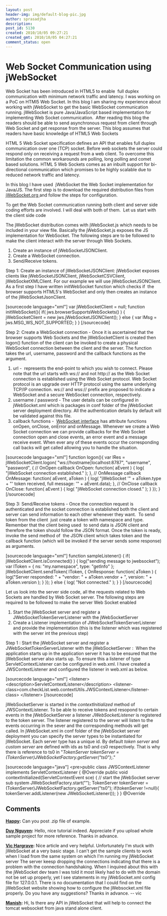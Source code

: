 ```yaml
---
layout: post
header-img: img/default-blog-pic.jpg
author: sprasadjha
description: 
post_id: 5130
created: 2010/10/05 09:27:21
created_gmt: 2010/10/05 04:27:21
comment_status: open
---
```


# Web Socket Communication using jWebSocket

<p>Web Socket has been introduced in HTML5 to enable  full duplex communication with minimum network traffic and latency. I was working on a PoC on HTMl5 Web Socket. In this blog I am sharing my experience about working with jWebSocket to get the basic WebSocket communication running. jWebSocket is pure Java/JavaScript based implementation for implementing Web Socket communication.  After reading this blog the readers should be able to send asynchronous request from client through Web Socket and get response from the server. This blog assumes that readers have basic knowledge of HTML5 Web Sockets</p>
<p>HTML 5 Web Socket specification defines an API that enables  full duplex communication over one (TCP) socket. Before web sockets the server could respond only on receiving a request from a web client. To overcome this limitation the common workarounds are polling, long polling and comet based solutions. HTML 5 Web Sockets comes as an inbuilt support for bi-directional communication which promises to be highly scalable due to reduced network traffic and latency.
<!--more--></p>
<p>In this blog I have used  jWebSocket the Web Socket implementation for Java/JS. The first step is to download the required distribution files from <a title="http://jwebsocket.org/" href="http://jwebsocket.org/" target="_blank">jWebSocket.org </a> and follow the steps for configuration.</p>
<p>To get the Web Socket communication running both client and server side coding efforts are involved. I will deal with both of them.  Let us start with the client side code</p>
<p>The jWebSocket distribution comes with jWebSocket.js which needs to be included in your view file. Basically the jWebSocket.js exposes the JS implementation for WebSocket. The following steps are to be followed to make the client interact with the server through Web Sockets.
<ol>
    <li>Create an instance of jWebSocketJSONClient.</li>
    <li>Create a WebSocket connection.</li>
    <li>Send/Receive tokens.</li>
</ol>
Step 1: Create an instance of jWebSocketJSONClient: jWebSocket exposes clients like jWebSocketJSONClient, jWebSocketCSVClient, jWebSocketXMLClient. For our example we will use jWebSocketJSONClient. As a first step I have written initWebSocket function which checks if  the browser supports HTML5's WebSocket and only then creates an instance of the jWebSocketJsonClient.</p>
<p>[sourcecode language="xml"]
var jWebSocketClient = null;
function initWebSocket(){
if( jws.browserSupportsWebSockets() ) {
jWebSocketClient = new jws.jWebSocketJSONClient();
} else {
var lMsg = jws.MSG_WS_NOT_SUPPORTED;
}
}
[/sourcecode]</p>
<p>Step 2: Create a WebSocket connection - Once it is ascertained that the browser supports Web Sockets and the jWebSocketClient is created then logon() function of the client can be invoked to create a physical WebSocket connection between the client and the server. The function takes the url, username, password and the callback functions as the argument.
<ol>
    <li>url -  represents the end-point to which you wish to connect. Please note that the url starts with ws:// and not http:// as the Web Socket connection is established using the Web Socket protocol. Web Socket protocol is an upgrade over HTTP protocol using the same underlying TCP/IP connection. ws:// and wss:// prefix are proposed to indicate a WebSocket and a secure WebSocket connection, respectively.</li>
    <li>username / password - The user details can be configured in jWebSocket.xml which is packages in conf folder of the jWebSocket server deployment directory. All the authentication details by default will be validated against this file.</li>
    <li>callback functions -  <a title="http://dev.w3.org/html5/websockets/#websocket" href="http://dev.w3.org/html5/websockets/#websocket" target="_blank">WebSocket interface</a> has attribute functions onOpen, onClose, onError and onMessage. Whenever we create a Web Socket connection we can provide callbacks for the Web Socket connection open and close events, an error event and a message receive event. When ever any of these events occur the corresponding call backs will get called allowing you to handle the situation.</li>
</ol>
[sourcecode language="xml"]
function logon(){
var lRes = jWebSocketClient.logon( &quot;ws://hostname|localhost:8787&quot;,
&quot;username&quot;, &quot;password&quot;, {
// OnOpen callback
OnOpen: function( aEvent ) {
log( &quot;jWebSocket connection established.&quot; );
},
// OnMessage callback
OnMessage: function( aEvent, aToken ) {
log( &quot;jWebSocket '&quot; + aToken.type + &quot;' token received, full message: '&quot;
+ aEvent.data);
},
// OnClose callback
OnClose: function( aEvent ) {
log( &quot;jWebSocket connection closed.&quot; );
}
});
}
[/sourcecode]</p>
<p>Step 3: Send/Receive tokens - Once the connection request is authenticated and the socket connection is established both the client and server can send information to each other whenever they want.  To send token from the client  just create a token with namespace and type. Remember that the client being used  to send data is JSON client and therefore the token should follow the JSON format. Once the token is ready, invoke the send method of  the JSON client which takes token and the callback function (which will be invoked if the server sends some response) as arguments.</p>
<p>[sourcecode language="xml"]
function sampleListener() {
if( jWebSocketClient.isConnected() ) {
log(&quot;sending message to jwebsocket&quot;);
var lToken = {
ns: &quot;my.namespace&quot;,
type: &quot;getInfo&quot;
};
jWebSocketClient.sendToken( lToken, {
OnResponse: function( aToken ) {
log(&quot;Server responded: &quot;
+ &quot;vendor: &quot; + aToken.vendor
+ &quot;, version: &quot; + aToken.version
);
}
});
} else {
log( &quot;Not connected.&quot; );
}
}
[/sourcecode]</p>
<p>Let us look into the server side code, all the requests related to Web Sockets are handled by Web Socket server. The following steps are required to be followed to make the server Web Socket enabled
<ol>
    <li>Start the jWebSocket server and register a JWebSocketTokenServerListener with the jWebSocketServer</li>
    <li>Create a Listener implementation of JWebSocketTokenServerListener and provide the implementation (this is the listener which was registered with the server int the previous step)</li>
</ol>
Step 1 : Start the jWebSocket server and register a JWebSocketTokenServerListener with the jWebSocketServer :  When the application starts up in the application server it has to be ensured that the jWebSocket server also starts up. To ensure this a listener of type ServletContextListener can be configured in web.xml. I have created a JWSContextListener and configured the listener in web.xml as below.</p>
<p>[sourcecode language="xml"]
&lt;listener&gt;
         &lt;description&gt;ServletContextListener&lt;/description&gt;
         &lt;listener-class&gt;com.checkList.web.contextUtils.JWSContextListener&lt;/listener-class&gt;
&lt;/listener&gt;
[/sourcecode]</p>
<p>jWebSocketServer is started in the <em>contextInitialized</em> method of JWSContextListener. To be able to receive tokens and resopond to certain events in the jWebSocketServer a listener<em> JWebSocketListener</em> is registered to the token server. The listener registered to the server will listen to the events occurring in the sever and the corresponding methods will get called. In jWebSocket.xml in conf folder of the jWebSocket server deployment you can specify the server types to be instantiated for jWebSocket. Each server type has a unique id. By default <em> token server</em> and<em> custom server</em> are defined with ids as ts0 and cs0 respectively. That is why there is reference to ts0 in "<em>TokenServer tokenServer = (TokenServer)JWebSocketFactory.getServer("ts0")</em>;."</p>
<p>[sourcecode language="java"]
&lt;pre&gt;public class JWSContextListener implements ServletContextListener {
@Override
public void contextInitialized(ServletContextEvent sce) {
// start the jWebSocket server sub system
JWebSocketFactory.start(&quot;&quot;);
TokenServer tokenServer = (TokenServer)JWebSocketFactory.getServer(&quot;ts0&quot;);
if(tokenServer !=null){
tokenServer.addListener(new JWebSocketListener());
}
}
@Override</p>

## Comments

**[Happy](#6995 "2012-01-17 16:04:46"):** Can you post .zip file of example.

**[Duy Nguyen](#8724 "2012-05-07 09:49:25"):** Hello, nice tutorial indeed. Appreciate if you upload whole sample project for more reference. Thanks in advance.

**[Vic Hargrave](#8350 "2012-04-06 04:01:59"):** Nice article and very helpful. Unfortunately I'm stuck with jWebSocket at a very basic stage. I can't get the sample clients to work when I load from the same system on which I'm running my jWebSocket server The server keesp dropping the connections indicating that there is a problem with the connection handshaking. When I inquired about this with the jWebSocket dev team I was told it most likely had to do with the domain not be set up properly, yet I see statements in my jWebSocket.xml config file for 127.0.0.1. There is no documentation that I could find on the jWebSocket website showing how to configure the jWebsocket.xml file properly. Do you have any suggestions? Thanks in advance. \-- vic

**[Manish](#9274 "2012-07-30 14:56:04"):** Hi, Is there any API in jWebSocket that will help to connect the tomcat websocket from java stand alone client.

